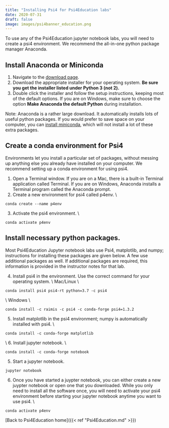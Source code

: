 ```yaml
---
title: "Installing Psi4 for Psi4Education labs"
date: 2020-07-31
draft: false
image: images/psi4banner_education.png
---
```


To use any of the Psi4Education jupyter notebook labs, you will need to create a psi4 environment.  We recommend the all-in-one python package manager Anaconda.

## Install Anaconda or Miniconda
1. Navigate to the [download page](https://www.anaconda.com/products/individual).
2. Download the appropriate installer for your operating system. **Be sure you get the installer listed under Python 3 (not 2).**
3. Double click the installer and follow the setup instructions, keeping most of the default options.  If you are on Windows, make sure to choose the option **Make Anaconda the default Python** during installation.

Note: Anaconda is a rather large download. It automatically installs lots of useful python packages. If you would prefer to save space on your computer, you can [install miniconda](https://docs.conda.io/en/latest/miniconda.html), which will not install a lot of these extra packages.

## Create a conda environment for Psi4
Environments let you install a particular set of packages, without messing up anything else you already have installed on your computer. We recommend setting up a conda environment for using psi4.

1. Open a Terminal window.  If you are on a Mac, there is a built-in Terminal application called Terminal. If you are on Windows, Anaconda installs a Terminal program called the Anaconda prompt.
2. Create a new environment for psi4 called p4env. \\
```
conda create --name p4env
```
3. Activate the psi4 environment. \\
```
conda activate p4env
```

## Install necessary python packages.
Most Psi4Education Jupyter notebook labs use Psi4, matplotlib, and numpy; instructions for installing these packages are given below. A few use additional packages as well.  If additional packages are required, this information is provided in the instructor notes for that lab.

4. Install psi4 in the environment.  Use the correct command for your operating system. \\
Mac/Linux \\
```
conda install psi4 psi4-rt python=3.7 -c psi4
```
\\
Windows \\
```
conda install -c raimis -c psi4 -c conda-forge psi4=1.3.2
```
5. Install matplotlib in the psi4 environment; numpy is automatically installed with psi4. \\
```
conda install -c conda-forge matplotlib
```
\\
6. Install jupyter notebook. \\
```
conda install -c conda-forge notebook
```
5. Start a jupyter notebook.  
```
jupyter notebook
```
6. Once you have started a juypter notebook, you can either create a new juypter notebook or open one that you downloaded.  While you only need to install all the software once, you will need to activate your psi4 environment before starting your jupyter notebook anytime you want to use psi4. \\
```
conda activate p4env
```

[Back to Psi4Education home]({{< ref "Psi4Education.md" >}})
